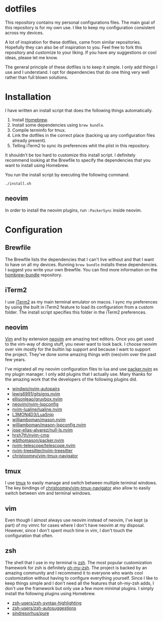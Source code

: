 # dotfiles

This repository contains my personal configurations files. The main goal of this repository is for my own use. I like to keep my configuration consistent across my devices.

A lot of inspiration for these dotfiles, came from similar repositories. Hopefully they can also be of inspiration to you. Feel free to fork this repository and customize to your liking. If you have any suggestions or cool ideas, please let me know.

The general principle of these dotfiles is to keep it simple. I only add things I use and I understand. I opt for dependencies that do one thing very well rather than full blown solutions.

# Installation

I have written an install script that does the following things automatically.
1. Install [Homebrew](https://brew.sh).
2. Install some dependencies using `brew bundle`.
3. Compile terminfo for tmux.
4. Link the dotfiles in the correct place (backing up any configuration files already present).
5. Telling iTerm2 to sync its preferences whit the plist in this repository.

It shouldn't be too hard to customize this install script. I definitely recommend looking at the Brewfile to specify the dependencies that you want to install using Homebrew.

You run the install script by executing the following command.

```
./install.sh
```

## neovim

In order to install the neovim plugins, run `:PackerSync` inside neovim.

# Configuration

## Brewfile

The Brewfile lists the dependencies that I can't live without and that I want to have on all my devices. Running `brew bundle` installs these dependencies. I suggest you write your own Brewfile. You can find more information on the [hombrew-bundle](https://github.com/Homebrew/homebrew-bundle) repository.

## iTerm2

I use [iTerm2](https://iterm2.com) as my main terminal emulator on macos. I sync my preferences by using the built in iTerm2 feature to load its configuration from a custom folder. The install script specifies this folder in the iTerm2 preferences.

## neovim

[Vim](https://www.vim.org) and by extension [neovim](https://neovim.io) are amazing text editors. Once you get used to the vim-way of doing stuff, you never want to look back. I choose neovim over vim mostly for the builtin lsp support and because I want to support the project. They've done some amazing things with (neo)vim over the past few years.

I've migrated all my neovim configuration files to lua and use [packer.nvim](https://github.com/wbthomason/packer.nvim) as my plugin manager. I only add plugins that I actually use. Many thanks for the amazing work that the developers of the following plugins did.

- [windwp/nvim-autopairs](https://github.com/windwp/nvim-autopairs)
- [lewis6991/gitsigns.nvim](https://github.com/lewis6991/gitsigns.nvim)
- [ellisonleao/gruvbox.nvim](https://github.com/ellisonleao/gruvbox.nvim)
- [neovim/nvim-lspconfig](https://github.com/neovim/nvim-lspconfig)
- [nvim-lualine/lualine.nvim](https://github.com/nvim-lualine/lualine.nvim)
- [L3MON4D3/LuaSnip](https://github.com/L3MON4D3/LuaSnip)
- [williamboman/mason.nvim](https://github.com/williamboman/mason.nvim)
- [williamboman/mason-lspconfig.nvim](https://github.com/williamboman/mason-lspconfig.nvim)
- [jose-elias-alvarez/null-ls.nvim](https://github.com/jose-elias-alvarez/null-ls.nvim)
- [hrsh7th/nvim-cmp](https://github.com/hrsh7th/nvim-cmp)
- [wbthomason/packer.nvim](https://github.com/wbthomason/packer.nvim)
- [nvim-telescope/telescope.nvim](https://github.com/nvim-telescope/telescope.nvim)
- [nvim-treesitter/nvim-treesitter](https://github.com/nvim-treesitter/nvim-treesitter)
- [christoomey/vim-tmux-navigator](https://github.com/christoomey/vim-tmux-navigator)

## tmux

I use [tmux](https://github.com/tmux/tmux/wiki) to easily manage and switch between multiple terminal windows. The key bindings of [christoomey/vim-tmux-navigator](https://github.com/christoomey/vim-tmux-navigator) also allow to easily switch between vim and terminal windows.

## vim

Even though I almost always use neovim instead of neovim, I've kept (a part) of my vimrc for cases where I don't have neovim at my disposal. However, since I don't spent much time in vim, I don't touch the configuration that often.

## zsh

The shell that I use in my terminal is [zsh](https://www.zsh.org). The most popular customization framework for zsh is definitely [oh-my-zsh](https://ohmyz.sh). The project is backed by an amazing community and I recommend it to everyone who wants cool customization without having to configure everything yourself. Since I like to keep things simple and I don't need all the features that oh-my-zsh adds, I don't use the framework but only use a few more minimal plugins. I simply install the following plugins using Homebrew.

- [zsh-users/zsh-syntax-highlighting](https://github.com/zsh-users/zsh-syntax-highlighting)
- [zsh-users/zsh-autosuggestions](https://github.com/zsh-users/zsh-autosuggestions)
- [sindresorhus/pure](https://github.com/sindresorhus/pure)
